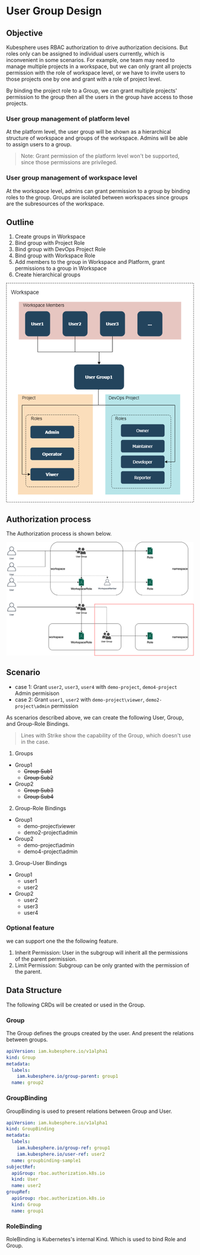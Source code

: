 # User Group Design

## Objective

Kubesphere uses RBAC authorization to drive authorization decisions. But roles only can be assigned to individual users currently, which is inconvenient in some scenarios. For example, one team may need to manage multiple projects in a workspace, but we can only grant all projects permission with the role of workspace level, or we have to invite users to those projects one by one and grant with a role of project level.

By binding the project role to a Group, we can grant multiple projects' permission to the group then all the users in the group have access to those projects.

### User group management of platform level

At the platform level, the user group will be shown as a hierarchical structure of workspace and groups of the workspace. Admins will be able to assign users to a group.

> Note: Grant permission of the platform level won't be supported, since those permissions are privileged.

### User group management of workspace level 

At the workspace level, admins can grant permission to a group by binding roles to the group. Groups are isolated between workspaces since groups are the subresources of the workspace.

## Outline

1. Create groups in Workspace
2. Bind group with Project Role
3. Bind group with DevOps Project Role
4. Bind group with Workspace Role
5. Add members to the group in Workspace and Platform, grant permissions to a group in Workspace
6. Create hierarchical groups

![Group Design](../images/user-group-designs.png "Group Design")

## Authorization process

The Authorization process is shown below.

![Group authorization](../images/user-group-authorization.png "Group authorization")

## Scenario

- case 1: Grant `user2`, `user3`, `user4` with `demo-project`, `demo4-project` Admin permisison
- case 2: Grant `user1`, `user2` with `demo-project\viewer`, `demo2-project\admin` permission

As scenarios described above, we can create the following User, Group, and Group-Role Bindings.

> Lines with Strike show the capability of the Group, which doesn't use in the case.

1. Groups
 - Group1
   - ~~Group Sub1~~
   - ~~Group Sub2~~
 - Group2
   - ~~Group Sub3~~
   - ~~Group Sub4~~

2. Group-Role Bindings
 - Group1 
   - demo-project\viewer
   - demo2-project\admin
 - Group2
   - demo-project\admin
   - demo4-project\admin
3. Group-User Bindings
 - Group1
   - user1
   - user2
 - Group2
   - user2
   - user3
   - user4


### Optional feature

we can support one the the following feature.

1. Inherit Permission: User in the subgroup will inherit all the permissions of the parent permission.
2. Limit Permission: Subgroup can be only granted with the permission of the parent. 

## Data Structure

The following CRDs will be created or used in the Group.

### Group

The Group defines the groups created by the user. And present the relations between groups.

```yaml
apiVersion: iam.kubesphere.io/v1alpha1
kind: Group
metadata:
  labels:
    iam.kubesphere.io/group-parent: group1
  name: group2
```

### GroupBinding

GroupBinding is used to present relations between Group and User.

```yaml
apiVersion: iam.kubesphere.io/v1alpha1
kind: GroupBinding
metadata:
  labels:
    iam.kubesphere.io/group-ref: group1
    iam.kubesphere.io/user-ref: user2
  name: groupbinding-sample1
subjectRef:
  apiGroup: rbac.authorization.k8s.io
  kind: User
  name: user2
groupRef:
  apiGroup: rbac.authorization.k8s.io
  kind: Group
  name: group1
```

### RoleBinding

RoleBinding is Kubernetes's internal Kind. Which is used to bind Role and Group.


